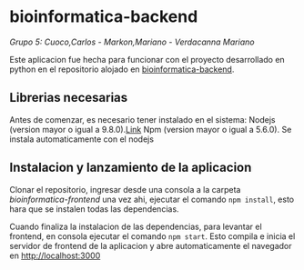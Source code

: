 
# bioinformatica-backend
*Grupo 5: Cuoco,Carlos - Markon,Mariano - Verdacanna Mariano* 


Este aplicacion fue hecha para funcionar con el proyecto desarrollado en python en el repositorio alojado
en [bioinformatica-backend](https://github.com/mvmarkon/bioinformatica-backend).

## Librerias necesarias
Antes de comenzar, es necesario tener instalado en el sistema:
    Nodejs (version mayor o igual a 9.8.0).[Link](https://nodejs.org/es/download/)
    Npm (version mayor o igual a 5.6.0). Se instala automaticamente con el nodejs


## Instalacion y lanzamiento de la aplicacion

Clonar el repositorio, ingresar desde una consola a la carpeta _bioinformatica-frontend_
una vez ahi, ejecutar el comando `npm install`, esto hara que se instalen todas las dependencias.

Cuando finaliza la instalacion de las dependencias, para levantar el frontend, en consola 
ejecutar el comando `npm start`. Esto compila e inicia el servidor de frontend de la aplicacion 
y abre automaticamente el navegador en [http://localhost:3000](http://localhost:3000)
